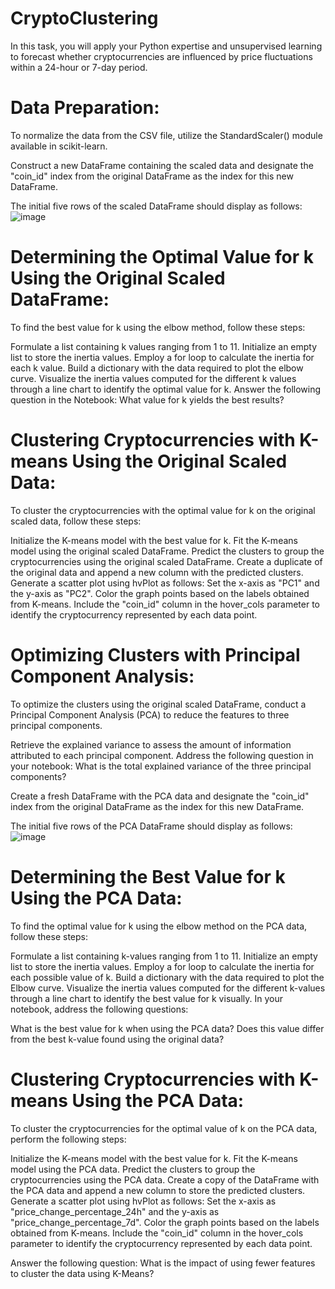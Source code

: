 # CryptoClustering

In this task, you will apply your Python expertise and unsupervised learning to forecast whether cryptocurrencies are influenced by price fluctuations within a 24-hour or 7-day period.

# Data Preparation:

To normalize the data from the CSV file, utilize the StandardScaler() module available in scikit-learn.

Construct a new DataFrame containing the scaled data and designate the "coin_id" index from the original DataFrame as the index for this new DataFrame.

The initial five rows of the scaled DataFrame should display as follows:
![image](https://github.com/breeliu2/CryptoClustering/assets/124847109/f94c839b-19df-4c1b-943d-3b6470703985)

# Determining the Optimal Value for k Using the Original Scaled DataFrame:

To find the best value for k using the elbow method, follow these steps:

Formulate a list containing k values ranging from 1 to 11.
Initialize an empty list to store the inertia values.
Employ a for loop to calculate the inertia for each k value.
Build a dictionary with the data required to plot the elbow curve.
Visualize the inertia values computed for the different k values through a line chart to identify the optimal value for k.
Answer the following question in the Notebook: What value for k yields the best results?

# Clustering Cryptocurrencies with K-means Using the Original Scaled Data:

To cluster the cryptocurrencies with the optimal value for k on the original scaled data, follow these steps:

Initialize the K-means model with the best value for k.
Fit the K-means model using the original scaled DataFrame.
Predict the clusters to group the cryptocurrencies using the original scaled DataFrame.
Create a duplicate of the original data and append a new column with the predicted clusters.
Generate a scatter plot using hvPlot as follows:
Set the x-axis as "PC1" and the y-axis as "PC2".
Color the graph points based on the labels obtained from K-means.
Include the "coin_id" column in the hover_cols parameter to identify the cryptocurrency represented by each data point.

# Optimizing Clusters with Principal Component Analysis:

To optimize the clusters using the original scaled DataFrame, conduct a Principal Component Analysis (PCA) to reduce the features to three principal components.

Retrieve the explained variance to assess the amount of information attributed to each principal component. Address the following question in your notebook: What is the total explained variance of the three principal components?

Create a fresh DataFrame with the PCA data and designate the "coin_id" index from the original DataFrame as the index for this new DataFrame.

The initial five rows of the PCA DataFrame should display as follows:
![image](https://github.com/breeliu2/CryptoClustering/assets/124847109/72e61e8b-a01e-409a-8020-9d402f798af5)

# Determining the Best Value for k Using the PCA Data:

To find the optimal value for k using the elbow method on the PCA data, follow these steps:

Formulate a list containing k-values ranging from 1 to 11.
Initialize an empty list to store the inertia values.
Employ a for loop to calculate the inertia for each possible value of k.
Build a dictionary with the data required to plot the Elbow curve.
Visualize the inertia values computed for the different k-values through a line chart to identify the best value for k visually.
In your notebook, address the following questions:

What is the best value for k when using the PCA data?
Does this value differ from the best k-value found using the original data?

# Clustering Cryptocurrencies with K-means Using the PCA Data:

To cluster the cryptocurrencies for the optimal value of k on the PCA data, perform the following steps:

Initialize the K-means model with the best value for k.
Fit the K-means model using the PCA data.
Predict the clusters to group the cryptocurrencies using the PCA data.
Create a copy of the DataFrame with the PCA data and append a new column to store the predicted clusters.
Generate a scatter plot using hvPlot as follows:
Set the x-axis as "price_change_percentage_24h" and the y-axis as "price_change_percentage_7d".
Color the graph points based on the labels obtained from K-means.
Include the "coin_id" column in the hover_cols parameter to identify the cryptocurrency represented by each data point.

Answer the following question:
What is the impact of using fewer features to cluster the data using K-Means?


